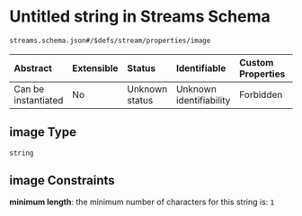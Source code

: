 # Untitled string in Streams Schema

```txt
streams.schema.json#/$defs/stream/properties/image
```



| Abstract            | Extensible | Status         | Identifiable            | Custom Properties | Additional Properties | Access Restrictions | Defined In                                                                 |
| :------------------ | :--------- | :------------- | :---------------------- | :---------------- | :-------------------- | :------------------ | :------------------------------------------------------------------------- |
| Can be instantiated | No         | Unknown status | Unknown identifiability | Forbidden         | Allowed               | none                | [streams.schema.json\*](../out/streams.schema.json "open original schema") |

## image Type

`string`

## image Constraints

**minimum length**: the minimum number of characters for this string is: `1`
